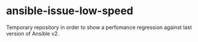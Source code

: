 # ansible-issue-low-speed
Temporary repository in order to show a perfomance regression against last version of Ansible v2.
